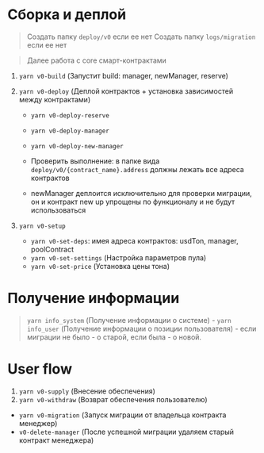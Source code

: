 
# Сборка и деплой
> Создать папку `deploy/v0` если ее нет
> Создать папку `logs/migration` если ее нет


> Далее работа с core смарт-контрактами

1. `yarn v0-build` (Запустит build:  manager, newManager, reserve)
2. `yarn v0-deploy` (Деплой контрактов + установка зависимостей между контрактами)
    - `yarn v0-deploy-reserve`
    - `yarn v0-deploy-manager`
    - `yarn v0-deploy-new-manager`

    - Проверить выполнение: в папке вида `deploy/v0/{contract_name}.address` должны лежать все адреса контрактов
    - newManager деплоится исключительно для проверки миграции, он и контракт new up упрощены по функционалу и не будут использоваться

4. `yarn v0-setup`
    - `yarn v0-set-deps`: имея адреса контрактов: usdTon, manager, poolContract
    - `yarn v0-set-settings` (Настройка параметров пула)
    - `yarn v0-set-price` (Установка цены тона)

# Получение информации
> `yarn info_system` (Получение информации о системе) -
> `yarn info_user` (Получение информации о позиции пользователя) - если миграции не было - о старой, если была - о новой. 

# User flow
1. `yarn v0-supply` (Внесение обеспечения)
2. `yarn v0-withdraw` (Возврат обеспечения пользователю)
 - `yarn v0-migration` (Запуск миграции от владельца контракта  менеджер)
 - `v0-delete-manager` (После успешной миграции удаляем старый контракт менеджера)
